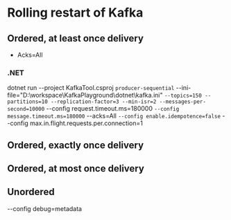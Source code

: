 # Rolling restart of Kafka

## Ordered, at least once delivery
- Acks=All


### .NET
dotnet run --project KafkaTool.csproj `
producer-sequential `
--ini-file="D:\workspace\KafkaPlayground\dotnet\kafka.ini" `
--topics=150 --partitions=10 --replication-factor=3 --min-isr=2 --messages-per-second=10000 `
--config request.timeout.ms=180000 `
--config message.timeout.ms=180000 `
--acks=All `
--config enable.idempotence=false `
--config max.in.flight.requests.per.connection=1

 

## Ordered, exactly once delivery

## Ordered, at most once delivery

## Unordered




--config debug=metadata
 